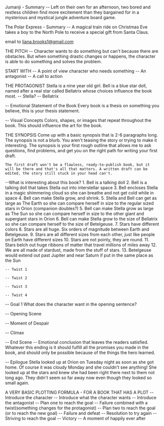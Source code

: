 Jumanji - Summary
-- Left on their own for an afternoon, two bored and restless children find more excitement than they bargained for in a mysterious and mystical jungle adventure board game.

The Polar Express - Summary
-- A magical train ride on Christmas Eve takes a boy to the North Pole to receive a special gift from Santa Claus.

email to liana.brooks1@gmail.com

THE PITCH
-- Character wants to do something but can't because there are obstacles.
But when something drastic changes or happens, the character is able to do something and solves the problem.

START WITH
-- A point of view character who needs something
-- An antagonist
-- A call to action

THE PROTAGONIST
        Stella is a nine year old girl.
        Bell is a blue star doll, named after a real star called Bellatrix
    whose choices influence the book most. 
        -- Stella?
        -- Bellatrix

-- Emotional Statement of the Book
    Every book is a thesis on something you believe, this is your thesis statement.

-- Visual Concepts
    Colors, shapes, or images that repeat throughout the book. This should influence the art for the book. 


THE SYNOPSIS
    Come up with a basic synopsis that is 2-6 paragraphs long. The synopsis is not a blurb. You aren't teasing the story or trying to make it interesting. The synopsis is your first rough outline that allows me to ask questions, find problems, and get you on the right path for writing your first draft.

    The first draft won't be a flawless, ready-to-publish book, but it will be there and that's all that matters. A written draft can be edited, the story still stuck in your head can't.  

--What is interesting about this book?
    1. Bell is a talking doll 
    2. Bell is a talking doll that takes Stella out into interstellar space
    3. Bell encloses Stella in a magic shimmering cloud so she can breathe and not get cold while in space
    4. Bell can make Stella grow, and shrink. 
    5. Stella and Bell can get as large as The Earth so she can compare herself in size to the regular sized stars in Orion (companion doubles?)
    5.  Bell can make Stella grow as large as The Sun so she can compare herself in size to the other giant and supergiant stars in Orion
    6.  Bell can make Stella grow to the size of Bellatrix so she can compare herself to the size of Betelgeuse.
    7.  Stars have different colors
    8.  Stars are all huge. Six orders of magnitude between Earth and Betelgeuse.
    9.  Stars are all different sizes from each other, just like people on Earth have different sizes
    10. Stars are not pointy, they are round.
    11. Stars belch out huge ribbons of matter that travel millions of miles away
    12. We are all made of stardust, made from the stuff of stars.
    13. Betelgeuse would extend out past Jupiter and near Saturn if put in the same place as the Sun
    






    -- Twist 1

    -- Twist 2

    -- Twist 3

    -- Twist 4


-- Goal 1
    What does the character want in the opening sentence?

-- Opening Scene

-- Moment of Despair

-- Climax

-- End Scene
    -- Emotional conclusion that leaves the readers satisfied. Whatever this ending is it should fulfill all the promises you made in the book, and should only be possible because of the things the hero learned.

-- Epilogue
    Stella looked up at Orion on Tuesday night as soon as she got home. Of course it was cloudy Monday and she couldn't see anything! She looked up at the stars and knew she had been right there next to them not long ago. They didn't seem so far away now even though they looked so small again.



A VERY BASIC PLOTTING FORMULA - FOR A BOOK THAT HAS A PLOT
-- Introduce the character
-- Introduce what the character wants
-- Introduce the antagonist
-- Plan one to reach the goal
-- Failure combined with a twist(something changes for the protagonist)
-- Plan two to reach the goal (or to reach the new goal)
-- Failure and defeat
-- Resolution to try again
-- Striving to reach the goal
-- Victory
-- A moment of happily ever after